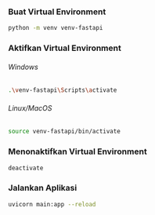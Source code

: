 ### Buat Virtual Environment
```bash
python -m venv venv-fastapi
```

### Aktifkan Virtual Environment
###### Windows
```bash
.\venv-fastapi\Scripts\activate
```
###### Linux/MacOS
```bash
source venv-fastapi/bin/activate
```

### Menonaktifkan Virtual Environment
```bash
deactivate
```

### Jalankan Aplikasi
```bash
uvicorn main:app --reload
```
